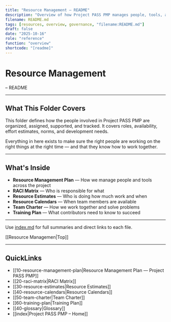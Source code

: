 ```yaml
---
title: "Resource Management – README"
description: "Overview of how Project PASS PMP manages people, tools, and availability to sustain project delivery."
filename: README.md
tags: [resources, overview, governance, "filename:README.md"]
draft: false
date: "2025-10-16"
role: "reference"
function: "overview"
shortcode: "[readme]"
---
```


# Resource Management
– README  

---

## What This Folder Covers

This folder defines how the people involved in Project PASS PMP are organized, assigned, supported, and tracked. It covers roles, availability, effort estimates, norms, and development needs.

Everything in here exists to make sure the right people are working on the right things at the right time — and that they know how to work together.

---

## What's Inside

- **Resource Management Plan** — How we manage people and tools across the project  
- **RACI Matrix** — Who is responsible for what  
- **Resource Estimates** — Who is doing how much work and when  
- **Resource Calendars** — When team members are available  
- **Team Charter** — How we work together and solve problems  
- **Training Plan** — What contributors need to know to succeed

---

Use [index.md](repositories/r30-project-pass-pmp/contents/00-project-pass-pmp/50-resource-managment-plan/index.md) for full summaries and direct links to each file.


[[Resource Managemen|Top]]

---

## QuickLinks
- [[10-resource-management-plan|Resource Management Plan — Project PASS PMP]]
- [[20-raci-matrix|RACI Matrix]]
- [[30-resource-estimates|Resource Estimates]]
- [[40-resource-calendars|Resource Calendars]]
- [[50-team-charter|Team Charter]]
- [[60-training-plan|Training Plan]]
- [[40-glossary|Glossary]]
- [[index|Project PASS PMP – Home]]
